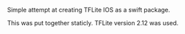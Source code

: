 Simple attempt at creating TFLite IOS as a swift package.

This was put together staticly. TFLite version 2.12 was used.
